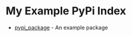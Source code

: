 # My Example PyPi Index

- [pypi_package](https://github.com/joshcameron/example-pypi) - An example package
